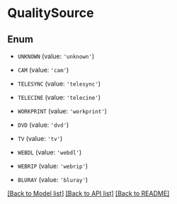 # QualitySource


## Enum

* `UNKNOWN` (value: `'unknown'`)

* `CAM` (value: `'cam'`)

* `TELESYNC` (value: `'telesync'`)

* `TELECINE` (value: `'telecine'`)

* `WORKPRINT` (value: `'workprint'`)

* `DVD` (value: `'dvd'`)

* `TV` (value: `'tv'`)

* `WEBDL` (value: `'webdl'`)

* `WEBRIP` (value: `'webrip'`)

* `BLURAY` (value: `'bluray'`)

[[Back to Model list]](../README.md#documentation-for-models) [[Back to API list]](../README.md#documentation-for-api-endpoints) [[Back to README]](../README.md)


